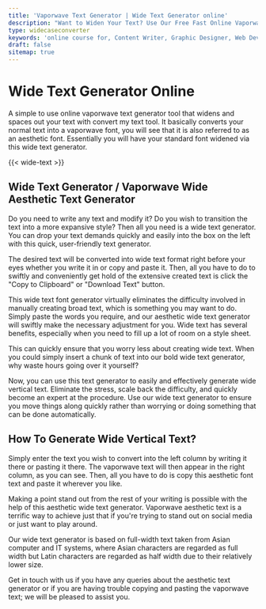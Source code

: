 ```yaml
---
title: 'Vaporwave Text Generator | Wide Text Generator online'
description: "Want to Widen Your Text? Use Our Free Fast Online Vaporwave Text Generator to Convert Your Standard Text Into an Aesthetic Font convert my text online tool. wide text generator"
type: widecaseconverter
keywords: 'online course for, Content Writer, Graphic Designer, Web Developer, Software Engineer, Frontend Developer graphic designer, UI designer, digital marketing'
draft: false
sitemap: true
---
```


# Wide Text Generator Online

A simple to use online vaporwave text generator tool that widens and spaces out your text with convert my text tool. It basically converts your normal text into a vaporwave font, you will see that it is also referred to as an aesthetic font. Essentially you will have your standard font widened via this wide text generator.



{{< wide-text >}}

## Wide Text Generator / Vaporwave Wide Aesthetic Text Generator 

Do you need to write any text and modify it? Do you wish to transition the text into a more expansive style? Then all you need is a wide text generator. You can drop your text demands quickly and easily into the box on the left with this quick, user-friendly text generator. 

The desired text will be converted into wide text format right before your eyes whether you write it in or copy and paste it. Then, all you have to do to swiftly and conveniently get hold of the extensive created text is click the "Copy to Clipboard" or "Download Text" button. 

This wide text font generator virtually eliminates the difficulty involved in manually creating broad text, which is something you may want to do. Simply paste the words you require, and our aesthetic wide text generator will swiftly make the necessary adjustment for you. Wide text has several benefits, especially when you need to fill up a lot of room on a style sheet.

This can quickly ensure that you worry less about creating wide text. When you could simply insert a chunk of text into our bold wide text generator, why waste hours going over it yourself?

Now, you can use this text generator to easily and effectively generate wide vertical text. Eliminate the stress, scale back the difficulty, and quickly become an expert at the procedure. Use our wide text generator to ensure you move things along quickly rather than worrying or doing something that can be done automatically.

## How To Generate Wide Vertical Text?
Simply enter the text you wish to convert into the left column by writing it there or pasting it there. The vaporwave text will then appear in the right column, as you can see. Then, all you have to do is copy this aesthetic font text and paste it wherever you like.

Making a point stand out from the rest of your writing is possible with the help of this aesthetic wide text generator. Vaporwave aesthetic text is a terrific way to achieve just that if you're trying to stand out on social media or just want to play around.

Our wide text generator is based on full-width text taken from Asian computer and IT systems, where Asian characters are regarded as full width but Latin characters are regarded as half width due to their relatively lower size.

Get in touch with us if you have any queries about the aesthetic text generator or if you are having trouble copying and pasting the vaporwave text; we will be pleased to assist you.

